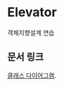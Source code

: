 # Elevator
객체지향설계 연습

## 문서 링크
[클래스 다이어그램]( https://www.draw.io/?lightbox=1&highlight=0000ff&edit=_blank&layers=1&nav=1&title=%ED%81%B4%EB%9E%98%EC%8A%A4%20%EB%8B%A4%EC%9D%B4%EC%96%B4%EA%B7%B8%EB%9E%A8.html#R7V1db7M2FP41lbaLVjHfXDZpu03qtqrt9G6XTnAS7yU4A6dp9%2BtnAw5g44RQSLOIqlLh4E%2F8%2BDnHx8f0ypys3n%2BK4Xr5KwlQeGWMgvcr8%2B7KMMDI89gfLvnIJK5hZ4JFjIM8USF4wf8ikTOXbnCAkkpCSkhI8boqnJEoQjNakcE4JttqsjkJq7Wu4QIpgpcZDFXpNxzQZS4Fjl88%2BBnhxTKv2jOc7MEKisR5T5IlDMi2JDLvr8xJTAjNrlbvExTylyfei8hHP0Rjrszxkq5CdgPYZfr4QZMZNMnMWh%2BjiJar05Vnz4GFHNdE5siejzzjGoB8IN9guMmrGG9wGOBoodSdbPEqhBGqtmFOIvqSJ%2BL3MMSLiF3PWJtQzARvKKaYjcVt%2FoCSNZPOlqyWR%2FhBNrzlCYWz7%2BJuvCQx%2FpcVC0Ud7HFMc1iZoJLihedk4hGTxihhaZ7E6wA70SNMaJ5mRsIQrhM83TV4BeMFjsaEUrLKE4mePuAwnJCQxOkLMOfpj%2Bhz1hxg7MaBdxS9S4grhgbs4MLmGSIrROMPliTPIIDyUb3dFnDdyZYlpFq5DOYzZLEruIABu8iRoEGF5bozNrlNZz6dQc%2B5Bgom7kP0Bil7D4YT8hEK8Bu7XPDLK3d8O01oDNm8de9EAlZnOc15QskyLhJKti9hyW%2BGJWABPZjy2p4ZPcNowXpcINc2K9UBT8WuV1Od4FhRGwzZIEeQojHZREGiIHjX0XagthRQC6zyIajA0%2Flnw%2Fl8HOIIXYsm37IkwGb9sNNRGvFc10k6cukjY%2F2ePhCZC%2Bzz1L%2BSN%2FTDQ0j4%2BPPkvzBEL1D8Y2m%2BZM0QmdR5dqLW1lTMC3hhc%2B2HH3XTW5Pp9zWK7lifj844CUmCmuTUvLcD9MPmFq1SDyMw8h2JCRqRlJrmpTmbiwQlhWhOtYSUrOGMKdDHNM2dVUiec%2FRz0XaJKXphct6mLbO7mIyBJJ6HqX2xxEGAIk47hEIKM47hhLImOKLplLHH7JcN8WR0Y1%2FZrF8Tdg%2BKe%2FbLk8d0QiJO0DilD8QIbIsSAaWjuadeW6hklLMB49hG5OMbPSgy1bh5QnFCojPVR4Z3kfpIMm1M0NC28fqwbbwaNTBOCVnYOAXlqHy2oWqqgWtOxzX2Xq4xvGbAsvvgGl9rNP8SJWz5y14MG%2FfwXKnHuUjqAaMq97i%2B2dAWBr0srEbdGaHGSG%2FZNTPrMhGji0jIrlkBd2y%2B4ugjtVUfcZJXehvHkL9XMi%2BM1xIBlgsR4ml8yCrTtqne0DtGWjUKB0quo%2BS8VXz2F3evvAtpTQpfdEPh%2Fn4Kd5rNT9PqY3qqjg8FO3w61mFH%2BBVBK%2BCs2HDzGqqjcA0UNJkqmswalIRwisInkmCKCS8%2FztJK6DmNzt4%2F4E5TY7CP8Ta0dKyuSJcwWqAyOR5Yzg824Xngq6FNaPZhEwJTaxSypcRgFX6RVWh6La3CXrztht7dvkPHRXndrYsE1Q4cgniabuHs1ijdoqrO313vk23jfR0UWn8KTQc04VG1muGqCy%2BH6xtz1j5zapmWOQXg2jlsIaMouOV79uxuGhI%2BtxW2Kb0ilppP0nws0Dumf%2FLrGzu%2F%2B0s8iYJqNtaTLGW6xZHe%2F3VV3hZHgRIUIM1l1myyiWdon2FhjBh1LdCxY1UaHLtubHJZjEJI8Vu1nXu23544VkuKzJYUmSFRSda%2FPFcx7EpB%2FoFysneglNNiX05BVJ1D9osR5faFKGEPtoKU0DOSO92tsXD3Qa45uuSaPLclukwT3NiOiBmS2909xoDneJbpASdw%2Fbnjuhq%2FG1xxFZGrt%2FIdijYrFMN07SweLCrJdN6qV77Pyywaiv5fJpl5kSaZJ9n5jQMhwB4mbqo6VRDWeZe62%2BY%2Fyh%2B8Sr5BTI%2FcRD9Nw%2F5YnyAm4sg23ZFt1Oplnbyteud7e%2B%2F5sALoeQWg0Vf6FUBDd4Xjfp7GDATs6RR5tj0zbeT716pLqydV%2Bo3E3wdVeqaqFNiNN1I70KUKCPXBfCWEbJPnTdSYn7fJPVtjxEekf0ZriLUZBn7sjB%2FrOeg86bHOQaKnxxjNSBwcy4zCPTxGUIvvgRy%2FcJ3hgWYINMw%2ByLHOo3IK25NHjzy8rBEKXj%2FWqLIxWoPiNHW6hfrMd1a1WQ4ScVrQb3CVZ3%2BhcXp45Zjck03Mx1rd0D2umLTvn8j%2FhMg6RI94heknSnnFK9SyF0IkxwQ9pG3KjLG04DEhYZV8OooASmvjWw%2F6yj63tBnChc46XKhen35a1QOvg%2FgRpW1qyGf3ul6cxht0%2FXnoenmrRGxXHETgvt2d1gjc41Ps95xQob0nZBPVqyuZ1h%2FJttD3n1BwP7OmtypoIPoTrtH2h2U1JW63gzhPddYYJyDuFKEDa58na4OmKzTX7wN%2F6rm0U7P2b5vVIc4euPRsuDQjrE%2BTaRdB82rbXAXM2Tr6PAnO8C%2BT4Frym9kLv%2FnK4PPQGTHMbLosyYJEMLwvpGwSbqKAu0%2By1WSBkCKCx1VDeDQxO3l8jxw1JIUGVQOA%2FkaUfuQCuKGEk8WupY8kXejq17XHxgZp51E5NkiTSEVB4ziy1mNqHBdC085myk5nD0bTmXCKZDQ1Prjt97GxIhbaX%2FABD42XsnQW6BOr2eLg%2BeDyPDfr7WtcnkY30R92H9aeUbd0kXV9oXgDDFckCl6XOKqh6NqgXaBq5p0FUFb%2FN7yD2T1TG5h1jVP73ai1RtYG7O2N1rXqx%2Bo08d%2BuIzG0zLxNI3Q9IBVkSQV1F5yrQuq4MwV9QmpnQ%2F65yyUMyhtvZAlBN3jTBbW0gZsYRmkZ4KsBr92Ehnt%2BfUVH405et4z8G6%2F040tTok8YquvYs4Bhd8cRdIECewF3IPJB%2Br4GcFTl1BHiJKozfEm9NYWcK2%2FgjCTs9ogxs24RdQYYk6jO7nBVW6dDNV8h1aLMcatHR4DXF6%2B5drUmy2qJMseUJoYvfe2wT5TVheheNsoMFWWNfSdixOQvsNpuTyAzTAnObc9VAU8qSP6kZp8gqwvBvWiQCXzsVZcHiExihV0IaucYMyXFrEQaNsWYIR0x3R2iOgXGavfJhmDai%2FY62hKpNf6OQhefi1QhWLcq%2BKIvtmUxomSL9ngKh0%2BsDQ7EnDe%2FYruY3Rb%2FCyFTAcV%2FlDDv%2FwM%3D "클래스 다이어그램").
